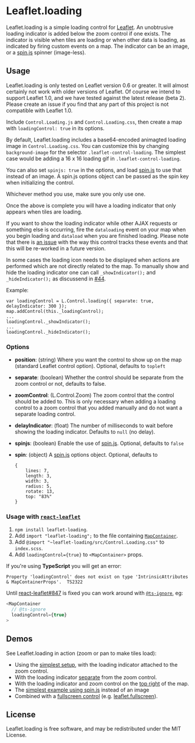 Leaflet.loading
===============

Leaflet.loading is a simple loading control for [Leaflet][]. An unobtrusive
loading indicator is added below the zoom control if one exists. The indicator
is visible when tiles are loading or when other data is loading, as indicated by
firing custom events on a map. The indicator can be an image, or a [spin.js][]
spinner (image-less).


## Usage

Leaflet.loading is only tested on Leaflet version 0.6 or greater. It will almost
certainly not work with older versions of Leaflet. Of course we intend to
support Leaflet 1.0, and we have tested against the latest release (beta 2).
Please create an issue if you find that any part of this project is not
compatible with Leaflet 1.0.

Include `Control.Loading.js` and `Control.Loading.css`, then create a map with
`loadingControl: true` in its options.

By default, Leaflet.loading includes a base64-encoded animagted loading image in
`Control.Loading.css`. You can customize this by changing `background-image` for
the selector `.leaflet-control-loading`. The simplest case would be adding a 16
x 16 loading gif in `.leaflet-control-loading`.

You can also set `spinjs: true` in the options, and load [spin.js][] to use that
instead of an image. A spin.js options object can be passed as the spin key when
initializing the control.

Whichever method you use, make sure you only use one.

Once the above is complete you will have a loading indicator that only appears
when tiles are loading.

If you want to show the loading indicator while other AJAX requests or something
else is occurring, fire the `dataloading` event on your map when you begin
loading and `dataload` when you are finished loading. Please note that there is
[an issue](https://github.com/ebrelsford/Leaflet.loading/issues/26) with the
way this control tracks these events and that this will be re-worked in a
future version.

In some cases the loading icon needs to be displayed when actions are performed 
which are not directly related to the map. To manually show and hide the loading 
indicator one can call `_showIndicator();` and `_hideIndicator();` as discussend 
in [#44](https://github.com/ebrelsford/Leaflet.loading/issues/44).

Example:
```
var loadingControl = L.Control.loading({ separate: true, delayIndicator: 300 });
map.addControl(this._loadingControl);
...
loadingControl._showIndicator();
...
loadingControl._hideIndicator();
```

### Options

 - **position**: (string) Where you want the control to show up on the map (standard
   Leaflet control option). Optional, defaults to `topleft`
 - **separate**: (boolean) Whether the control should be separate from the zoom
   control or not, defaults to false.
 - **zoomControl**: (L.Control.Zoom) The zoom control that the control should be
   added to. This is only necessary when adding a loading control to a zoom
   control that you added manually and do not want a separate loading control.
 - **delayIndicator**: (float) The number of milliseconds to wait before
   showing the loading indicator. Defaults to `null` (no delay).
 - **spinjs**: (boolean) Enable the use of [spin.js][]. Optional, defaults to
   `false`
 - **spin**: (object) A [spin.js][] options object. Optional, defaults to

    ```
    {
        lines: 7,
        length: 3,
        width: 3,
        radius: 5,
        rotate: 13,
        top: "83%"
    }
    ```

### Usage with [`react-leaflet`](https://github.com/PaulLeCam/react-leaflet)

1. `npm install leaflet-loading`.
1. Add `import "leaflet-loading";` to the file containing [`MapContainer`](https://react-leaflet.js.org/docs/start-setup).
1. Add `@import "~leaflet-loading/src/Control.Loading.css"` to `index.scss`.
1. Add `loadingControl={true}` to `<MapContainer>` props.

If you're using **TypeScript** you will get an error:

```
Property 'loadingControl' does not exist on type 'IntrinsicAttributes & MapContainerProps'.  TS2322
```

Until [react-leaflet#847](https://github.com/PaulLeCam/react-leaflet/issues/847) is fixed you can work around with [`@ts-ignore`](https://www.typescriptlang.org/docs/handbook/release-notes/typescript-2-6.html#suppress-errors-in-ts-files-using--ts-ignore-comments), eg:
```js
<MapContainer
  // @ts-ignore
  loadingControl={true}
>
```


## Demos

See Leaflet.loading in action (zoom or pan to make tiles load):

 - Using the [simplest setup][simple], with the loading indicator attached to
   the zoom control.
 - With the loading indicator [separate][] from the zoom control.
 - With the loading indicator and zoom control on the [top right][topright] of
   the map.
 - The [simplest example using spin.js](https://ebrelsford.github.io/Leaflet.loading/spinjs.html) instead of an image
 - Combined with a [fullscreen control][combined] (e.g. [leaflet.fullscreen][]).


## License

Leaflet.loading is free software, and may be redistributed under the MIT
License.


 [Leaflet]: https://github.com/Leaflet/Leaflet
 [spin.js]: https://github.com/fgnass/spin.js/
 [simple]: https://ebrelsford.github.io/Leaflet.loading/simple.html
 [separate]: https://ebrelsford.github.io/Leaflet.loading/separate.html
 [topright]: https://ebrelsford.github.io/Leaflet.loading/topright.html
 [combined]: https://ebrelsford.github.io/Leaflet.loading/combined.html
 [leaflet.fullscreen]: https://github.com/brunob/leaflet.fullscreen
